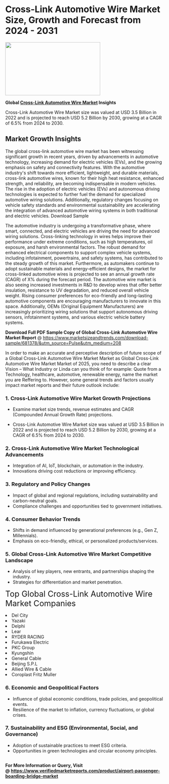 <H1>Cross-Link Automotive Wire Market Size, Growth and Forecast from 2024 - 2031</H1><img class="aligncenter size-medium wp-image-584254" src="https://thirdeyenews.in/wp-content/uploads/2024/09/Global-Market-Research-300x168.jpeg" alt="" width="300" height="168" /><p><strong>Global&nbsp;<a href="https://www.marketsizeandtrends.com/download-sample/681378/&amp;utm_source=Pulse&amp;utm_medium=208">Cross-Link Automotive Wire Market</a> Insights</strong></p><p>Cross-Link Automotive Wire Market size was valued at USD 3.5 Billion in 2022 and is projected to reach USD 5.2 Billion by 2030, growing at a CAGR of 6.5% from 2024 to 2030.</p><p><h2>Market Growth Insights</h2> <p>The global cross-link automotive wire market has been witnessing significant growth in recent years, driven by advancements in automotive technology, increasing demand for electric vehicles (EVs), and the growing emphasis on safety and connectivity features. With the automotive industry's shift towards more efficient, lightweight, and durable materials, cross-link automotive wires, known for their high heat resistance, enhanced strength, and reliability, are becoming indispensable in modern vehicles. The rise in the adoption of electric vehicles (EVs) and autonomous driving technologies is expected to further fuel the demand for specialized automotive wiring solutions. Additionally, regulatory changes focusing on vehicle safety standards and environmental sustainability are accelerating the integration of advanced automotive wiring systems in both traditional and electric vehicles. Download Sample </p> <p>The automotive industry is undergoing a transformative phase, where smart, connected, and electric vehicles are driving the need for advanced wiring solutions. Cross-linking technology in wires helps improve their performance under extreme conditions, such as high temperatures, oil exposure, and harsh environmental factors. The robust demand for enhanced electrical components to support complex vehicle systems, including infotainment, powertrains, and safety systems, has contributed to the steady growth of this market. Furthermore, as automakers continue to adopt sustainable materials and energy-efficient designs, the market for cross-linked automotive wires is projected to see an annual growth rate (CAGR) of X% during the forecast period. The automotive wire market is also seeing increased investments in R&D to develop wires that offer better insulation, resistance to UV degradation, and reduced overall vehicle weight. Rising consumer preferences for eco-friendly and long-lasting automotive components are encouraging manufacturers to innovate in this space. Additionally, OEMs (Original Equipment Manufacturers) are increasingly prioritizing wiring solutions that support autonomous driving sensors, infotainment systems, and various electric vehicle battery systems. </p><p><span class=""><strong>Download Full PDF Sample Copy of Global Cross-Link Automotive Wire Market Report</strong> @ <a href="https://www.marketsizeandtrends.com/download-sample/681378/&amp;utm_source=Pulse&amp;utm_medium=208" target="_blank">https://www.marketsizeandtrends.com/download-sample/681378/&amp;utm_source=Pulse&amp;utm_medium=208</a></span></p><p>In order to make an accurate and perceptive description of future scope of a Global&nbsp;Cross-Link Automotive Wire Market Market as Global&nbsp;Cross-Link Automotive Wire Market Market of 2025, you need to describe a clear Vision &ndash; What Industry or Linda can you think of for example: Quote from a Technology, healthcare, automotive, renewable energy, name the market you are Reffering to. However, some general trends and factors usually impact market reports and their future outlook include:</p><h3>1.&nbsp;<strong>Cross-Link Automotive Wire Market Growth Projections</strong></h3><ul><li>Examine market size trends, revenue estimates and CAGR (Compounded Annual Growth Rate) projections.</li><li><p>Cross-Link Automotive Wire Market size was valued at USD 3.5 Billion in 2022 and is projected to reach USD 5.2 Billion by 2030, growing at a CAGR of 6.5% from 2024 to 2030.</p></li></ul><h3>2.&nbsp;<strong>Cross-Link Automotive Wire Market Technological Advancements</strong></h3><ul><li>Integration of AI, IoT, blockchain, or automation in the industry.</li><li>Innovations driving cost reductions or improving efficiency.</li></ul><h3>3.&nbsp;<strong>Regulatory and Policy Changes</strong></h3><ul><li>Impact of global and regional regulations, including sustainability and carbon-neutral goals.</li><li>Compliance challenges and opportunities tied to government initiatives.</li></ul><h3>4.&nbsp;<strong>Consumer Behavior Trends</strong></h3><ul><li>Shifts in demand influenced by generational preferences (e.g., Gen Z, Millennials).</li><li>Emphasis on eco-friendly, ethical, or personalized products/services.</li></ul><h3>5.&nbsp;<strong>Global Cross-Link Automotive Wire Market Competitive Landscape</strong></h3><ul><li>Analysis of key players, new entrants, and partnerships shaping the industry.</li><li>Strategies for differentiation and market penetration.</li></ul><p data-pm-slice="1 1 []"><span style="color: inherit; font-family: inherit; font-size: 25px;">Top Global Cross-Link Automotive Wire Market Companies</span></p><div class="" data-test-id=""><p><li>Del City</li><li> Yazaki</li><li> Delphi</li><li> Lear</li><li> RYDER RACING</li><li> Furukawa Electric</li><li> PKC Group</li><li> Kyungshin</li><li> General Cable</li><li> Beijing S.P.L</li><li> Allied Wire & Cable</li><li> Coroplast Fritz Muller</li></p></div><h3>6.&nbsp;<strong>Economic and Geopolitical Factors</strong></h3><ul><li>Influence of global economic conditions, trade policies, and geopolitical events.</li><li>Resilience of the market to inflation, currency fluctuations, or global crises.</li></ul><h3>7.&nbsp;<strong>Sustainability and ESG (Environmental, Social, and Governance)</strong></h3><ul><li>Adoption of sustainable practices to meet ESG criteria.</li><li>Opportunities in green technologies and circular economy principles.</li></ul><h2><strong style="font-size: 14px;">For More Information or Query, Visit @&nbsp;</strong><a style="background-color: #ffffff; font-size: 14px;" href="https://www.marketsizeandtrends.com/report/cross-link-automotive-wire-market/" target="_blank">https://www.verifiedmarketreports.com/product/airport-passenger-boarding-bridge-market</a></h2>
